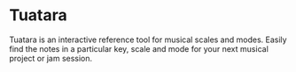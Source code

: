 # Tuatara

Tuatara is an interactive reference tool for musical scales and modes. Easily find the notes in a particular key, scale and mode for your next musical project or jam session.
